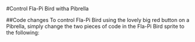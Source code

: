 #Control Fla-Pi Bird witha Pibrella

##Code changes
To control Fla-Pi Bird using the lovely big red button on a Pibrella, simply change the two pieces of code in the Fla-Pi Bird sprite to the following:
